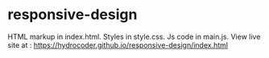 # responsive-design
HTML markup in index.html. Styles in style.css. Js code in main.js. View live site at : https://hydrocoder.github.io/responsive-design/index.html
